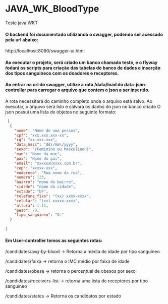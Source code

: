 # JAVA_WK_BloodType
Teste java WKT

#### O backend foi documentado utilizando o swagger, podendo ser acessado pela url abaixo:
http://localhost:8080/swagger-ui.html

#### Ao executar o projeto, será criado um banco chamado teste, e o flyway ŕodará os scripts para criação das tabelas do banco de dados e inserção dos tipos sanguineos com os doadores e receptores.

#### Ao entrar na url do swagger, utilize a rota /data/load do data-json-controller para carregar o arquivo que contem o json a ser inserido.
  A rota necessitará do caminho completo onde o arquivo está salvo.
  Ao executar, o arquivo será lido e salvará os dados do json no banco criado
  O json possui uma lista de objetos no seguinte formato:
  ```json
   [
    {
      "nome": "Nome de uma pessoa",
      "cpf": "xxx.xxx.xxx-xx",
      "rg": "xx.xxx.xxx",
      "data_nasc": "dd\/mm\/yyyy",
      "sexo": "(Feminino ou Masculinon)",
      "mae": "Nome da mae",
      "pai": "Nome do pai",
      "email": "xxxxxx@xxxx.com.br",
      "cep": "xxxxx-xxx",
      "endereco": "Rua nome da rua",
      "numero": 123,
      "bairro": "nome do bairro",
      "cidade": "nome da cidade",
      "estado": "UF",
      "telefone_fixo": "(xx) xxxx-xxxx",
      "celular": "(xx) xxxxx-xxxx",
      "altura": 1.11,
      "peso": 70,
      "tipo_sanguineo": "O-"
    }
    
  ]
  ```
#### Em User-controller temos as seguintes rotas:
 
 /candidates/avg-by-blood -> Retorna a média de idade por tipo sanguineo

/candidates/faixa -> retorna o IMC médio por faixa de idade

/candidates/obese -> retorna o percentual de obesos por sexo

/candidates/receivers-list -> retorna uma lista de receptores por tipo sanguineo

/candidates/states -> Retorna os candidatos por estado

